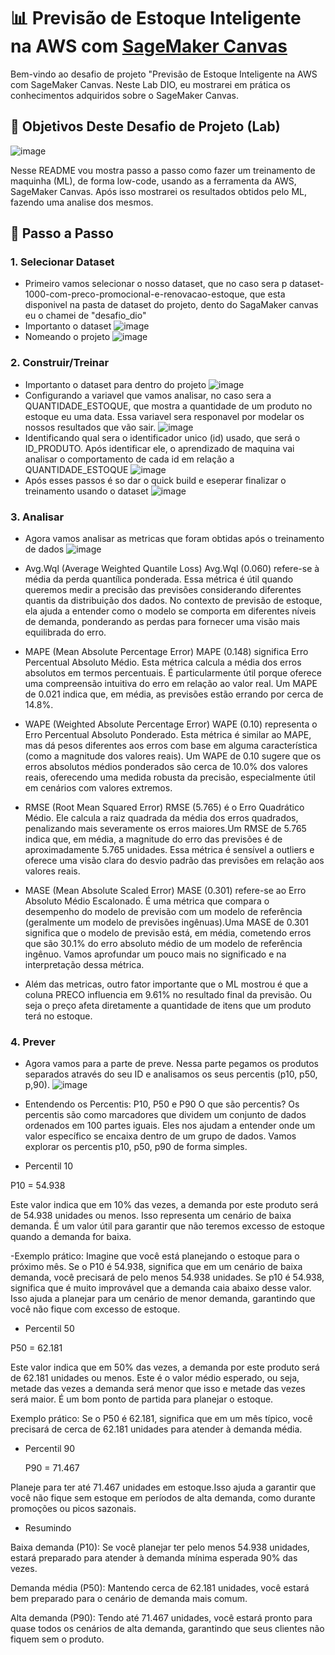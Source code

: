# 📊 Previsão de Estoque Inteligente na AWS com [SageMaker Canvas](https://aws.amazon.com/pt/sagemaker/canvas/)

Bem-vindo ao desafio de projeto "Previsão de Estoque Inteligente na AWS com SageMaker Canvas. Neste Lab DIO, eu mostrarei em prática os conhecimentos adquiridos sobre o SageMaker Canvas.

## 🎯 Objetivos Deste Desafio de Projeto (Lab)

![image](https://github.com/digitalinnovationone/lab-aws-sagemaker-canvas-estoque/assets/730492/72f5c21f-5562-491e-aa42-2885a3184650)

Nesse README vou mostra passo a passo como fazer um treinamento de maquinha (ML), de forma low-code, usando as a ferramenta da AWS, SageMaker Canvas. Após isso mostrarei os resultados obtidos pelo ML, fazendo uma analise dos mesmos.


## 🚀 Passo a Passo

### 1. Selecionar Dataset

-  Primeiro vamos selecionar o nosso dataset, que no caso sera p dataset-1000-com-preco-promocional-e-renovacao-estoque, que esta disponivel na pasta de dataset do projeto, dento do SagaMaker canvas eu o chamei de "desafio_dio"
-  Importanto o dataset
  ![image](https://github.com/Caio-Henriquee/lab-aws-sagemaker-canvas-estoque/blob/main/img/Captura%20de%20tela%202024-06-27%20225554.png?raw=true)
-  Nomeando o projeto
  ![image](https://github.com/Caio-Henriquee/lab-aws-sagemaker-canvas-estoque/blob/main/img/Captura%20de%20tela%202024-06-27%20225639.png)


### 2. Construir/Treinar

-  Importanto o dataset para dentro do projeto
   ![image](https://github.com/Caio-Henriquee/lab-aws-sagemaker-canvas-estoque/blob/main/img/Captura%20de%20tela%202024-06-27%20225704.png?raw=true)
-  Configurando a variavel que vamos analisar, no caso sera a QUANTIDADE_ESTOQUE, que mostra a quantidade de um produto no estoque eu uma data. Essa variavel sera responavel por modelar os nossos resultados que vão sair.
   ![image](https://github.com/Caio-Henriquee/lab-aws-sagemaker-canvas-estoque/blob/main/img/Captura%20de%20tela%202024-06-27%20231422.png?raw=true)
-  Identificando qual sera o identificador unico (id) usado, que será o ID_PRODUTO. Após identificar ele, o aprendizado de maquina vai analisar o comportamento de cada id em relação a QUANTIDADE_ESTOQUE
   ![image](https://github.com/Caio-Henriquee/lab-aws-sagemaker-canvas-estoque/blob/main/img/Captura%20de%20tela%202024-06-27%20231449.png?raw=true)
-  Após esses passos é so dar o quick build e eseperar finalizar o treinamento usando o dataset
   ![image](https://github.com/Caio-Henriquee/lab-aws-sagemaker-canvas-estoque/blob/main/img/Captura%20de%20tela%202024-06-27%20231521.png?raw=true)

### 3. Analisar

  -  Agora vamos analisar as metricas que foram obtidas após o treinamento de dados 
   ![image](https://github.com/Caio-Henriquee/lab-aws-sagemaker-canvas-estoque/blob/main/img/Captura%20de%20tela%202024-06-27%20230939.png?raw=true)

  - Avg.Wql (Average Weighted Quantile Loss)
    Avg.Wql (0.060) refere-se à média da perda quantílica ponderada. Essa métrica é útil quando queremos medir a precisão das previsões considerando diferentes quantis da distribuição dos dados. No contexto de        previsão de estoque, ela ajuda a entender como o modelo se comporta em diferentes níveis de demanda, ponderando as perdas para fornecer uma visão mais equilibrada do erro.
    
 - MAPE (Mean Absolute Percentage Error)
   MAPE (0.148) significa Erro Percentual Absoluto Médio. Esta métrica calcula a média dos erros absolutos em termos percentuais. É particularmente útil porque oferece uma compreensão intuitiva do erro em relação    ao valor real. Um MAPE de 0.021 indica que, em média, as previsões estão errando por cerca de 14.8%.

 - WAPE (Weighted Absolute Percentage Error)
   WAPE (0.10) representa o Erro Percentual Absoluto Ponderado. Esta métrica é similar ao MAPE, mas dá pesos diferentes aos erros com base em alguma característica (como a magnitude dos valores reais). Um WAPE      de 0.10 sugere que os erros absolutos médios ponderados são cerca de 10.0% dos valores reais, oferecendo uma medida robusta da precisão, especialmente útil em cenários com valores extremos.  

- RMSE (Root Mean Squared Error)
  RMSE (5.765) é o Erro Quadrático Médio. Ele calcula a raiz quadrada da média dos erros quadrados, penalizando mais severamente os erros maiores.Um RMSE de 5.765 indica que, em média, a magnitude do erro das 
  previsões é de aproximadamente 5.765 unidades. Essa métrica é sensível a outliers e oferece uma visão clara do desvio padrão das previsões em relação aos valores reais.

- MASE (Mean Absolute Scaled Error)
  MASE (0.301) refere-se ao Erro Absoluto Médio Escalonado. É uma métrica que compara o desempenho do modelo de previsão com um modelo de referência (geralmente um modelo de previsões ingênuas).Uma MASE  de 0.301   significa que o modelo de previsão está, em média, cometendo erros que são 30.1% do erro absoluto médio de um modelo de referência ingênuo. Vamos aprofundar um pouco mais no 
  significado e na interpretação dessa métrica.

- Além das metricas, outro fator importante que o ML mostrou é que a coluna PRECO influencia em 9.61% no resultado final da previsão. Ou seja o preço afeta diretamente a quantidade de itens que um produto terá no   estoque.

### 4. Prever

-   Agora vamos para a parte de preve. Nessa parte pegamos os produtos separados através do seu ID e analisamos os seus percentis (p10, p50, p,90).
   ![image](https://github.com/Caio-Henriquee/lab-aws-sagemaker-canvas-estoque/blob/main/img/Captura%20de%20tela%202024-06-27%20233554.png?raw=true)

-   Entendendo os Percentis: P10, P50 e P90
O que são percentis?
Os percentis são como marcadores que dividem um conjunto de dados ordenados em 100 partes iguais. Eles nos ajudam a entender onde um valor específico se encaixa dentro de um grupo de dados. Vamos explorar os percentis p10, p50, p90 de forma simples.

- Percentil 10
  
P10 = 54.938

Este valor indica que em 10% das vezes, a demanda por este produto será de 54.938 unidades ou menos. Isso representa um cenário de baixa demanda. É um valor útil para garantir que não teremos excesso de estoque quando a demanda for baixa.

-Exemplo prático: Imagine que você está planejando o estoque para o próximo mês. Se o P10 é 54.938, significa que em um cenário de baixa demanda, você precisará de pelo menos 54.938 unidades. Se p10 é 54.938, significa que é muito improvável que a demanda caia abaixo desse valor. Isso ajuda a planejar para um cenário de menor demanda, garantindo que você não fique com excesso de estoque.

- Percentil 50
  
 P50 = 62.181

Este valor indica que em 50% das vezes, a demanda por este produto será de 62.181 unidades ou menos. Este é o valor médio esperado, ou seja, metade das vezes a demanda será menor que isso e metade das vezes será maior. É um bom ponto de partida para planejar o estoque.

Exemplo prático: Se o P50 é 62.181, significa que em um mês típico, você precisará de cerca de 62.181 unidades para atender à demanda média.

- Percentil 90

  P90 = 71.467

 Planeje para ter até 71.467 unidades em estoque.Isso ajuda a garantir que você não fique sem estoque em períodos de alta demanda, como durante promoções ou picos sazonais.

- Resumindo

Baixa demanda (P10): Se você planejar ter pelo menos 54.938 unidades, estará preparado para atender à demanda mínima esperada 90% das vezes.

Demanda média (P50): Mantendo cerca de 62.181 unidades, você estará bem preparado para o cenário de demanda mais comum.

Alta demanda (P90): Tendo até 71.467 unidades, você estará pronto para quase todos os cenários de alta demanda, garantindo que seus clientes não fiquem sem o produto.

